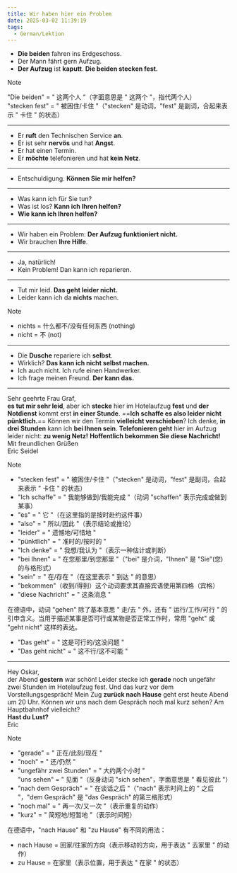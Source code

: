 ```yaml
---
title: Wir haben hier ein Problem
date: 2025-03-02 11:39:19
tags:
  - German/Lektion
---
```

- **Die beiden** fahren ins Erdgeschoss.
- Der Mann fährt gern Aufzug.
- **Der Aufzug** ist **kaputt**. **Die beiden stecken fest.**

> [!NOTE]
>
> "Die beiden" = " 这两个人 "（字面意思是 " 这两个 "，指代两个人）  
> "stecken fest" = " 被困住/卡住 "（"stecken" 是动词，"fest" 是副词，合起来表示 " 卡住 " 的状态）

---
- Er **ruft** den Technischen Service **an**.
- Er ist sehr **nervös** und hat **Angst**.
- Er hat einen Termin.
- Er **möchte** telefonieren und hat **kein Netz**.
---
- Entschuldigung. **Können Sie mir helfen?**
---
- Was kann ich für Sie tun?
- Was ist los? **Kann ich Ihren helfen?**
- **Wie kann ich Ihren helfen?**
---
- Wir haben ein Problem: **Der Aufzug funktioniert nicht.**
- Wir brauchen **Ihre Hilfe**.
---
- Ja, natürlich!
- Kein Problem! Dan kann ich reparieren.
---
- Tut mir leid. **Das geht leider nicht.**
- Leider kann ich da **nichts** machen.

> [!NOTE]
>
> - nichts = 什么都不/没有任何东西 (nothing)
> - nicht = 不 (not)

---
- Die **Dusche** repariere ich **selbst**.
- Wirklich? **Das kann ich nicht selbst machen.**
- Ich auch nicht. Ich rufe einen Handwerker.
- Ich frage meinen Freund. **Der kann das.**
---
 Sehr geehrte Frau Graf,  
 **es tut mir sehr leid**, aber ich **stecke** hier im Hotelaufzug **fest** und **der Notdienst** kommt erst **in einer Stunde**. ==**Ich schaffe es also leider nicht pünktlich.**== Können wir den Termin **vielleicht verschieben**? Ich denke, **in drei Stunden** kann ich **bei Ihnen sein**. **Telefonieren geht** hier im Aufzug leider nicht: **zu wenig Netz!** **Hoffentlich bekommen Sie diese Nachricht!**  
 Mit freundlichen Grüßen  
 Eric Seidel

> [!NOTE]
>
> - "stecken fest" = " 被困住/卡住 "（"stecken" 是动词，"fest" 是副词，合起来表示 " 卡住 " 的状态）
> - "Ich schaffe" = " 我能够做到/我能完成 "（动词 "schaffen" 表示完成或做到某事）
> - "es" = " 它 "（在这里指的是按时赴约这件事）
> - "also" = " 所以/因此 "（表示结论或推论）
> - "leider" = " 遗憾地/可惜地 "
> - "pünktlich" = " 准时的/按时的 "
> - "Ich denke" = " 我想/我认为 "（表示一种估计或判断）
> - "bei Ihnen" = " 在您那里/到您那里 "（"bei" 是介词，"Ihnen" 是 "Sie"(您) 的与格形式）
> - "sein" = " 在/存在 "（在这里表示 " 到达 " 的意思）
> - "bekommen"（收到/得到）这个动词要求其直接宾语使用第四格（宾格）
> - "diese Nachricht" = " 这条消息 "
>
> 在德语中，动词 "gehen" 除了基本意思 " 走/去 " 外，还有 " 运行/工作/可行 " 的引申含义。当用于描述某事是否可行或某物是否正常工作时，常用 "geht" 或 "geht nicht" 这样的表达。
>
> - "Das geht" = " 这是可行的/这没问题 "
> - "Das geht nicht" = " 这不行/这不可能 "

---
Hey Oskar,  
der Abend **gestern** war schön! Leider stecke ich **gerade** noch ungefähr zwei Stunden im Hotelaufzug fest. Und das kurz vor dem Vorstellungsgespräch! Mein Zug **zurück nach Hause** geht erst heute Abend um 20 Uhr. Können wir uns nach dem Gespräch noch mal kurz sehen? Am Hauptbahnhof vielleicht?  
**Hast du Lust?**  
Eric

> [!NOTE]
>
> - "gerade" = " 正在/此刻/现在 "
> - "noch" = " 还/仍然 "
> - "ungefähr zwei Stunden" = " 大约两个小时 "  
> "uns sehen" = " 见面 "（反身动词 "sich sehen"，字面意思是 " 看见彼此 "）
> - "nach dem Gespräch" = " 在谈话之后 "（"nach" 表示时间上的 " 之后 "，"dem Gespräch" 是 "das Gespräch" 的第三格形式）
> - "noch mal" = " 再一次/又一次 "（表示重复的动作）
> - "kurz" = " 简短地/短暂地 "（表示时间短）
>
> 在德语中，"nach Hause" 和 "zu Hause" 有不同的用法：
>
> - nach Hause = 回家/往家的方向（表示移动的方向，用于表达 " 去家里 " 的动作）
> - zu Hause = 在家里（表示位置，用于表达 " 在家 " 的状态）
